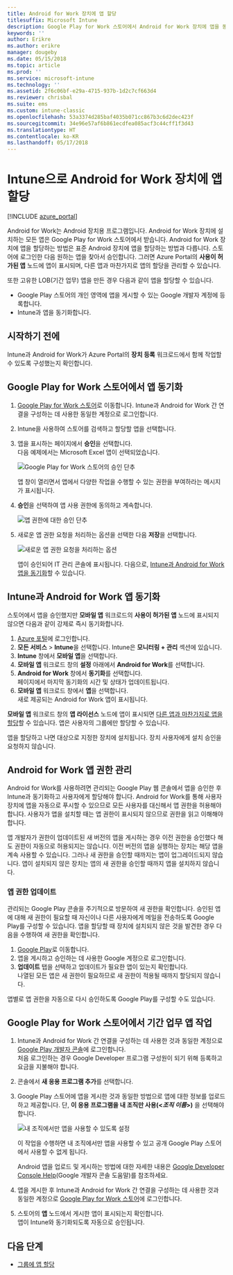 ```yaml
---
title: Android for Work 장치에 앱 할당
titlesuffix: Microsoft Intune
description: Google Play for Work 스토어에서 Android for Work 장치에 앱을 동기화하고 할당하는 방법을 파악합니다.
keywords: ''
author: Erikre
ms.author: erikre
manager: dougeby
ms.date: 05/15/2018
ms.topic: article
ms.prod: ''
ms.service: microsoft-intune
ms.technology: ''
ms.assetid: 2f6c06bf-e29a-4715-937b-1d2c7cf663d4
ms.reviewer: chrisbal
ms.suite: ems
ms.custom: intune-classic
ms.openlocfilehash: 53a3374d285baf4035b071cc867b3c6d2dec423f
ms.sourcegitcommit: 34e96e57af6b861ecdfea085acf3c44cff1f3d43
ms.translationtype: HT
ms.contentlocale: ko-KR
ms.lasthandoff: 05/17/2018
---
```

# <a name="assign-apps-to-android-for-work-devices-with-intune"></a>Intune으로 Android for Work 장치에 앱 할당

[!INCLUDE [azure_portal](./includes/azure_portal.md)]

Android for Work는 Android 장치용 프로그램입니다. Android for Work 장치에 설치하는 모든 앱은 Google Play for Work 스토어에서 받습니다. Android for Work 장치에 앱을 할당하는 방법은 표준 Android 장치에 앱을 할당하는 방법과 다릅니다. 스토어에 로그인한 다음 원하는 앱을 찾아서 승인합니다. 그러면 Azure Portal의 **사용이 허가된 앱** 노드에 앱이 표시되며, 다른 앱과 마찬가지로 앱의 할당을 관리할 수 있습니다.

또한 고유한 LOB(기간 업무) 앱을 만든 경우 다음과 같이 앱을 할당할 수 있습니다.
- Google Play 스토어의 개인 영역에 앱을 게시할 수 있는 Google 개발자 계정에 등록합니다.
- Intune과 앱을 동기화합니다.

## <a name="before-you-start"></a>시작하기 전에

Intune과 Android for Work가 Azure Portal의 **장치 등록** 워크로드에서 함께 작업할 수 있도록 구성했는지 확인합니다.

## <a name="synchronize-an-app-from-the-google-play-for-work-store"></a>Google Play for Work 스토어에서 앱 동기화

1. [Google Play for Work 스토어](https://play.google.com/work)로 이동합니다. Intune과 Android for Work 간 연결을 구성하는 데 사용한 동일한 계정으로 로그인합니다.
2. Intune을 사용하여 스토어를 검색하고 할당할 앱을 선택합니다.
3. 앱을 표시하는 페이지에서 **승인**을 선택합니다.  
    다음 예제에서는 Microsoft Excel 앱이 선택되었습니다.

    ![Google Play for Work 스토어의 승인 단추](media/approve.png)
    
   앱 창이 열리면서 앱에서 다양한 작업을 수행할 수 있는 권한을 부여하라는 메시지가 표시됩니다. 

4. **승인**을 선택하여 앱 사용 권한에 동의하고 계속합니다.

    ![앱 권한에 대한 승인 단추](media/approve-app-permissions.png)

5. 새로운 앱 권한 요청을 처리하는 옵션을 선택한 다음 **저장**을 선택합니다.

    ![새로운 앱 권한 요청을 처리하는 옵션](media/approve-app-settings.png)

    앱이 승인되어 IT 관리 콘솔에 표시됩니다. 다음으로, [Intune과 Android for Work 앱을 동기화](apps-add-android-for-work.md#sync-an-android-for-work-app-with-intune)할 수 있습니다. 

## <a name="sync-an-android-for-work-app-with-intune"></a>Intune과 Android for Work 앱 동기화

스토어에서 앱을 승인했지만 **모바일 앱** 워크로드의 **사용이 허가된 앱** 노드에 표시되지 않으면 다음과 같이 강제로 즉시 동기화합니다.

1. [Azure 포털](https://portal.azure.com)에 로그인합니다.
2. **모든 서비스** > **Intune**을 선택합니다. Intune은 **모니터링 + 관리** 섹션에 있습니다.
3. **Intune** 창에서 **모바일 앱**을 선택합니다.
4. **모바일 앱** 워크로드 창의 **설정** 아래에서 **Android for Work**를 선택합니다.
5. **Android for Work** 창에서 **동기화**를 선택합니다.  
    페이지에서 마지막 동기화의 시간 및 상태가 업데이트됩니다.
6. **모바일 앱** 워크로드 창에서 **앱**을 선택합니다.  
    새로 제공되는 Android for Work 앱이 표시됩니다.

**모바일 앱** 워크로드 창의 **앱 라이선스** 노드에 앱이 표시되면 [다른 앱과 마찬가지로 앱을 할당](/intune-azure/manage-apps/deploy-apps)할 수 있습니다. 앱은 사용자의 그룹에만 할당할 수 있습니다.

앱을 할당하고 나면 대상으로 지정한 장치에 설치됩니다. 장치 사용자에게 설치 승인을 요청하지 않습니다.

## <a name="manage-android-for-work-app-permissions"></a>Android for Work 앱 권한 관리
Android for Work를 사용하려면 관리되는 Google Play 웹 콘솔에서 앱을 승인한 후 Intune과 동기화하고 사용자에게 할당해야 합니다. Android for Work를 통해 사용자 장치에 앱을 자동으로 푸시할 수 있으므로 모든 사용자를 대신해서 앱 권한을 허용해야 합니다. 사용자가 앱을 설치할 때는 앱 권한이 표시되지 않으므로 권한을 읽고 이해해야 합니다.

앱 개발자가 권한이 업데이트된 새 버전의 앱을 게시하는 경우 이전 권한을 승인했다 해도 권한이 자동으로 허용되지는 않습니다. 이전 버전의 앱을 실행하는 장치는 해당 앱을 계속 사용할 수 있습니다. 그러나 새 권한을 승인할 때까지는 앱이 업그레이드되지 않습니다. 앱이 설치되지 않은 장치는 앱의 새 권한을 승인할 때까지 앱을 설치하지 않습니다.

### <a name="update-app-permissions"></a>앱 권한 업데이트

관리되는 Google Play 콘솔을 주기적으로 방문하여 새 권한을 확인합니다. 승인된 앱에 대해 새 권한이 필요할 때 자신이나 다른 사용자에게 메일을 전송하도록 Google Play를 구성할 수 있습니다. 앱을 할당할 때 장치에 설치되지 않은 것을 발견한 경우 다음을 수행하여 새 권한을 확인합니다.

1. [Google Play](http://play.google.com/work)로 이동합니다.
2. 앱을 게시하고 승인하는 데 사용한 Google 계정으로 로그인합니다.
3. **업데이트** 탭을 선택하고 업데이트가 필요한 앱이 있는지 확인합니다.  
    나열된 모든 앱은 새 권한이 필요하므로 새 권한이 적용될 때까지 할당되지 않습니다.

앱별로 앱 권한을 자동으로 다시 승인하도록 Google Play를 구성할 수도 있습니다. 

## <a name="working-with-a-line-of-business-app-from-the-google-play-for-work-store"></a>Google Play for Work 스토어에서 기간 업무 앱 작업

1. Intune과 Android for Work 간 연결을 구성하는 데 사용한 것과 동일한 계정으로 [Google Play 개발자 콘솔](https://play.google.com/apps/publish)에 로그인합니다.  
    처음 로그인하는 경우 Google Developer 프로그램 구성원이 되기 위해 등록하고 요금을 지불해야 합니다.
2. 콘솔에서 **새 응용 프로그램 추가**를 선택합니다.
3. Google Play 스토어에 앱을 게시한 것과 동일한 방법으로 앱에 대한 정보를 업로드하고 제공합니다. 단, **이 응용 프로그램을 내 조직만 사용(<*조직 이름*>)** 을 선택해야 합니다.

    ![내 조직에서만 앱을 사용할 수 있도록 설정](media/restrict.png)

    이 작업을 수행하면 내 조직에서만 앱을 사용할 수 있고 공개 Google Play 스토어에서 사용할 수 없게 됩니다.

    Android 앱을 업로드 및 게시하는 방법에 대한 자세한 내용은 [Google Developer Console Help](https://support.google.com/googleplay/android-developer/answer/113469)(Google 개발자 콘솔 도움말)를 참조하세요.
4. 앱을 게시한 후 Intune과 Android for Work 간 연결을 구성하는 데 사용한 것과 동일한 계정으로 [Google Play for Work 스토어](https://play.google.com/work)에 로그인합니다.
5. 스토어의 **앱** 노드에서 게시한 앱이 표시되는지 확인합니다.  
    앱이 Intune와 동기화되도록 자동으로 승인됩니다.

## <a name="next-steps"></a>다음 단계

- [그룹에 앱 할당](apps-deploy.md) 

